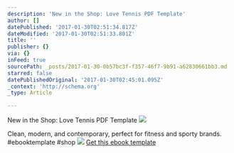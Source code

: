 ```yaml
---
description: 'New in the Shop: Love Tennis PDF Template'
author: []
datePublished: '2017-01-30T02:51:34.817Z'
dateModified: '2017-01-30T02:51:33.801Z'
title: ''
publisher: {}
via: {}
inFeed: true
sourcePath: _posts/2017-01-30-0b57bc3f-f357-46f7-9b91-a62830661bb3.md
starred: false
datePublishedOriginal: '2017-01-30T02:45:01.095Z'
_context: 'http://schema.org'
_type: Article

---
```

New in the Shop: Love Tennis PDF Template
![](https://the-grid-user-content.s3-us-west-2.amazonaws.com/caf99f4f-46db-4f0a-98ea-45a4198e021e.png)

Clean, modern, and contemporary, perfect for fitness and sporty brands. \#ebooktemplate \#shop
![](https://imgflo.herokuapp.com/graph/2b2431f8e7ba7b0/601d25b90d276a28af787a49de56e114/croprotate.png?cropheight=1500&cropwidth=715&degrees=0&input=https%3A%2F%2Fthe-grid-user-content.s3-us-west-2.amazonaws.com%2Fea3536d5-d20f-4367-9f0f-dece4c5ad349.png&x=11&y=0)
[Get this ebook template][0]

[0]: http://gretcho.link/shop-ebook-template-love-tennis